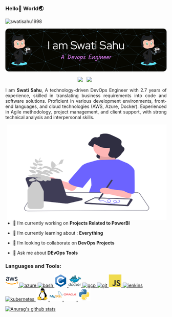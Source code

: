 <h3 align="left">Hello👋 World🌏</h3>
<p align="left"> <img src="https://komarev.com/ghpvc/?username=swatisahu1998&label=Profile%20views&color=0e75b6&style=flat" alt="swatisahu1998" /> </p>

![I am GitHub Readme Generator's creator](https://github.com/swatisahu1998/swatisahu1998/blob/main/github-header-image.png)

<!-- <h5 align="center">I AM SWATI SAHU</h5>
<h6 align="center">🔆A passionate DevOps Engineer from India🔆</h6> -->
<p align='center'>
  <a href="mailto:swati.sahu.sdbg@gmail.com"><img src="https://img.shields.io/badge/gmail-D14836?&style=for-the-badge&logo=gmail&logoColor=white"/></a>&nbsp;&nbsp;
  <a href="https://linkedin.com/in/swati-sahu15"><img src="https://img.shields.io/badge/linkedin-%230077B5.svg?&style=for-the-badge&logo=linkedin&logoColor=white"/></a>&nbsp;&nbsp;
</p>
<p align="Justify">I am <b>Swati Sahu</b>, A technology-driven DevOps Engineer with 2.7 years of experience, skilled in translating business requirements into code and software solutions. Proficient in various development environments, front-end languages, and cloud technologies (AWS, Azure, Docker). Experienced in Agile methodology, project management, and client support, with strong technical analysis and interpersonal skills.</p>
<img align="right" alt="GIF" src="https://github.com/swatisahu1998/swatisahu1998/blob/main/undraw_learning_sketching_nd4f.png" width="500" height="300" />

- 🔭 I’m currently working on **Projects Related to PowerBI**
  
- 🌱 I’m currently learning about : **Everything**

- 👯 I’m looking to collaborate on **DevOps Projects**

- 💬 Ask me about **DEvOps Tools**

<h3 align="left">Languages and Tools:</h3>
<p align="left"> <a href="https://aws.amazon.com" target="_blank" rel="noreferrer"> <img src="https://raw.githubusercontent.com/devicons/devicon/master/icons/amazonwebservices/amazonwebservices-original-wordmark.svg" alt="aws" width="40" height="40"/> </a> <a href="https://azure.microsoft.com/en-in/" target="_blank" rel="noreferrer"> <img src="https://www.vectorlogo.zone/logos/microsoft_azure/microsoft_azure-icon.svg" alt="azure" width="40" height="40"/> </a> <a href="https://www.gnu.org/software/bash/" target="_blank" rel="noreferrer"> <img src="https://www.vectorlogo.zone/logos/gnu_bash/gnu_bash-icon.svg" alt="bash" width="40" height="40"/> </a> <a href="https://www.cprogramming.com/" target="_blank" rel="noreferrer"> <img src="https://raw.githubusercontent.com/devicons/devicon/master/icons/c/c-original.svg" alt="c" width="40" height="40"/> </a> <a href="https://www.docker.com/" target="_blank" rel="noreferrer"> <img src="https://raw.githubusercontent.com/devicons/devicon/master/icons/docker/docker-original-wordmark.svg" alt="docker" width="40" height="40"/> </a> <a href="https://cloud.google.com" target="_blank" rel="noreferrer"> <img src="https://www.vectorlogo.zone/logos/google_cloud/google_cloud-icon.svg" alt="gcp" width="40" height="40"/> </a> <a href="https://git-scm.com/" target="_blank" rel="noreferrer"> <img src="https://www.vectorlogo.zone/logos/git-scm/git-scm-icon.svg" alt="git" width="40" height="40"/> </a> <a href="https://developer.mozilla.org/en-US/docs/Web/JavaScript" target="_blank" rel="noreferrer"> <img src="https://raw.githubusercontent.com/devicons/devicon/master/icons/javascript/javascript-original.svg" alt="javascript" width="40" height="40"/> </a> <a href="https://www.jenkins.io" target="_blank" rel="noreferrer"> <img src="https://www.vectorlogo.zone/logos/jenkins/jenkins-icon.svg" alt="jenkins" width="40" height="40"/> </a> <a href="https://kubernetes.io" target="_blank" rel="noreferrer"> <img src="https://www.vectorlogo.zone/logos/kubernetes/kubernetes-icon.svg" alt="kubernetes" width="40" height="40"/> </a> <a href="https://www.linux.org/" target="_blank" rel="noreferrer"> <img src="https://raw.githubusercontent.com/devicons/devicon/master/icons/linux/linux-original.svg" alt="linux" width="40" height="40"/> </a> <a href="https://www.mysql.com/" target="_blank" rel="noreferrer"> <img src="https://raw.githubusercontent.com/devicons/devicon/master/icons/mysql/mysql-original-wordmark.svg" alt="mysql" width="40" height="40"/> </a> <a href="https://www.oracle.com/" target="_blank" rel="noreferrer"> <img src="https://raw.githubusercontent.com/devicons/devicon/master/icons/oracle/oracle-original.svg" alt="oracle" width="40" height="40"/> </a> <a href="https://www.python.org" target="_blank" rel="noreferrer"> <img src="https://raw.githubusercontent.com/devicons/devicon/master/icons/python/python-original.svg" alt="python" width="40" height="40"/> </a> </p>

[![Anurag's github stats](https://github-readme-stats.vercel.app/api?username=Swatisahu1998&count_private=true&show_icons=true&hide=issues&icon_color=8ced62&title_color=8ced62&theme=dark)](https://github.com/anuraghazra/github-readme-stats)
<!-- [![Top Langs](https://github-readme-stats.vercel.app/api/top-langs/?username=Swatisahu1998&layout=compact&count_private=true&show_icons=true&title_color=8ced62&theme=dark)](https://github.com/anuraghazra/github-readme-stats) -->
